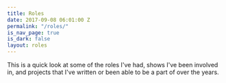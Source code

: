 ```yaml
---
title: Roles
date: 2017-09-08 06:01:00 Z
permalink: "/roles/"
is_nav_page: true
is_dark: false
layout: roles
---
```


This is a quick look at some of the roles I've had, shows I've been involved in, and projects that I've written or been able to be a part of over the years.